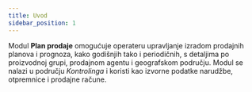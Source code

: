 ```yaml
---
title: Uvod
sidebar_position: 1
---
```


Modul **Plan prodaje** omogućuje operateru upravljanje izradom prodajnih planova i prognoza, kako godišnjih tako i periodičnih, s detaljima po proizvodnoj grupi, prodajnom agentu i geografskom području.
Modul se nalazi u području *Kontrolinga* i koristi kao izvorne podatke narudžbe, otpremnice i prodajne račune.
